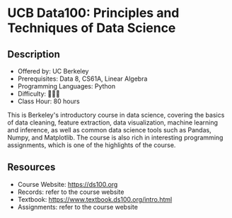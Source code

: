 # UCB Data100: Principles and Techniques of Data Science

## Description

- Offered by: UC Berkeley
- Prerequisites: Data 8, CS61A, Linear Algebra
- Programming Languages: Python
- Difficulty: 🌟🌟🌟
- Class Hour: 80 hours

This is Berkeley's introductory course in data science, covering the basics of data cleaning, feature extraction, data visualization, machine learning and inference, as well as common data science tools such as Pandas, Numpy, and Matplotlib. The course is also rich in interesting programming assignments, which is one of the highlights of the course.

## Resources
- Course Website: <https://ds100.org>
- Records: refer to the course website
- Textbook: <https://www.textbook.ds100.org/intro.html>
- Assignments: refer to the course website
